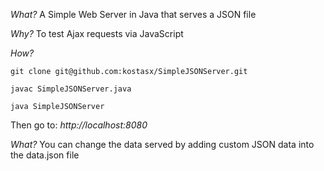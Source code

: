 *What?* A Simple Web Server in Java that serves a JSON file

*Why?* To test Ajax requests via JavaScript

*How?* 

`git clone git@github.com:kostasx/SimpleJSONServer.git` 

`javac SimpleJSONServer.java`

`java SimpleJSONServer`

Then go to: *http://localhost:8080*

*What?* You can change the data served by adding custom JSON data into the data.json file